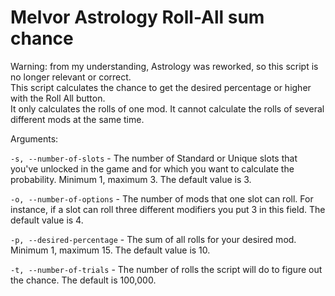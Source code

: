 # Melvor Astrology Roll-All sum chance
Warning: from my understanding, Astrology was reworked, so this script is no longer relevant or correct.  
This script calculates the chance to get the desired percentage or higher with the Roll All button.  
It only calculates the rolls of one mod. It cannot calculate the rolls of several different mods at the same time.

Arguments:

`-s, --number-of-slots` - The number of Standard or Unique slots that you've unlocked in the game and for which you want to calculate the probability. Minimum 1, maximum 3. The default value is 3.

`-o, --number-of-options` - The number of mods that one slot can roll. For instance, if a slot can roll three different modifiers you put 3 in this field. The default value is 4.

`-p, --desired-percentage` - The sum of all rolls for your desired mod. Minimum 1, maximum 15. The default value is 10.

`-t, --number-of-trials` - The number of rolls the script will do to figure out the chance. The default is 100,000.

